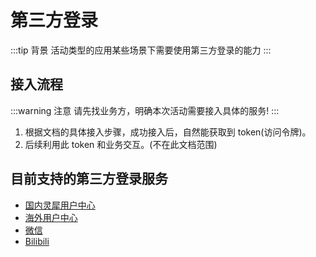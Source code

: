 # 第三方登录

:::tip 背景
活动类型的应用某些场景下需要使用第三方登录的能力
:::

## 接入流程

:::warning 注意
请先找业务方，明确本次活动需要接入具体的服务!
:::

1. 根据文档的具体接入步骤，成功接入后，自然能获取到 token(访问令牌)。
2. 后续利用此 token 和业务交互。(不在此文档范围)

## 目前支持的第三方登录服务

-   [国内灵犀用户中心](./lingxi.md)
-   [海外用户中心](./airline.md)
-   [微信](./weixin.md)
-   [Bilibili](./bilibili.md)
